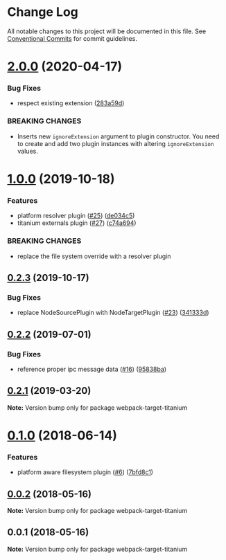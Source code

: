 # Change Log

All notable changes to this project will be documented in this file.
See [Conventional Commits](https://conventionalcommits.org) for commit guidelines.

# [2.0.0](https://github.com/appcelerator/titanium-webpack-devkit/compare/v1.0.0...v2.0.0) (2020-04-17)


### Bug Fixes

* respect existing extension ([283a59d](https://github.com/appcelerator/titanium-webpack-devkit/commit/283a59d))


### BREAKING CHANGES

* Inserts new `ignoreExtension` argument to plugin constructor. You need to create and add two plugin instances with altering `ignoreExtension` values.





# [1.0.0](https://github.com/appcelerator/titanium-webpack-devkit/compare/v0.2.3...v1.0.0) (2019-10-18)


### Features

* platform resolver plugin ([#25](https://github.com/appcelerator/titanium-webpack-devkit/issues/25)) ([de034c5](https://github.com/appcelerator/titanium-webpack-devkit/commit/de034c5))
* titanium externals plugin ([#27](https://github.com/appcelerator/titanium-webpack-devkit/issues/27)) ([c74a694](https://github.com/appcelerator/titanium-webpack-devkit/commit/c74a694))


### BREAKING CHANGES

* replace the file system override with a resolver plugin





## [0.2.3](https://github.com/appcelerator/titanium-webpack-devkit/compare/v0.2.2...v0.2.3) (2019-10-17)


### Bug Fixes

* replace NodeSourcePlugin with NodeTargetPlugin ([#23](https://github.com/appcelerator/titanium-webpack-devkit/issues/23)) ([341333d](https://github.com/appcelerator/titanium-webpack-devkit/commit/341333d))





## [0.2.2](https://github.com/appcelerator/titanium-webpack-devkit/compare/v0.2.1...v0.2.2) (2019-07-01)


### Bug Fixes

* reference proper ipc message data ([#16](https://github.com/appcelerator/titanium-webpack-devkit/issues/16)) ([95838ba](https://github.com/appcelerator/titanium-webpack-devkit/commit/95838ba))





## [0.2.1](https://github.com/appcelerator/titanium-webpack-devkit/compare/v0.1.0...v0.2.1) (2019-03-20)

**Note:** Version bump only for package webpack-target-titanium





<a name="0.1.0"></a>
# [0.1.0](https://github.com/appcelerator/titanium-webpack-devkit/compare/v0.0.2...v0.1.0) (2018-06-14)


### Features

* platform aware filesystem plugin ([#6](https://github.com/appcelerator/titanium-webpack-devkit/issues/6)) ([7bfd8c1](https://github.com/appcelerator/titanium-webpack-devkit/commit/7bfd8c1))




<a name="0.0.2"></a>
## [0.0.2](https://github.com/appcelerator/titanium-webpack-devkit/compare/v0.0.1...v0.0.2) (2018-05-16)




**Note:** Version bump only for package webpack-target-titanium

<a name="0.0.1"></a>
## 0.0.1 (2018-05-16)




**Note:** Version bump only for package webpack-target-titanium
